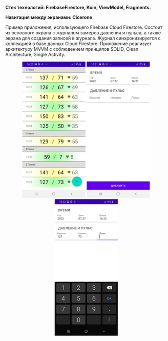 <b>
  <p>
    Стек технологий: FirebaseFirestore, Koin, ViewModel, Fragments.
  <p/>
  <p>
    Навигация между экранами: Cicerone
  <p/>
</b>
Пример приложения, использующего Firebase Cloud Firestore. Состоит
из основного экрана с журналом замеров давления и пульса, а также
экрана для создания записей в журнале. Журнал синхронизируется с
коллекцией в базе данных Cloud Firestore.
Приложение реализует архитектуру MVVM с соблюдением принципов
SOLID, Clean Architecture, Single Activity.
<p align="center">
  <img src="preview_a.jpg" width="197" height="426">
  <img src="preview_b.jpg" width="197" height="426">
  <img src="preview_c.jpg" width="197" height="426">
</p>
